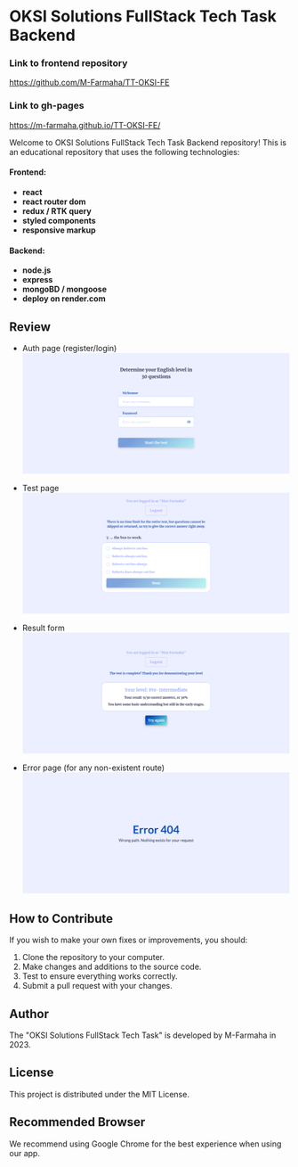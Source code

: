 # OKSI Solutions FullStack Tech Task Backend

### Link to frontend repository
https://github.com/M-Farmaha/TT-OKSI-FE

### Link to gh-pages
https://m-farmaha.github.io/TT-OKSI-FE/


Welcome to OKSI Solutions FullStack Tech Task Backend repository!
This is an educational repository that uses the following technologies:
#### Frontend:
 - **react**
- **react router dom**
- **redux / RTK query**
- **styled components**
- **responsive markup**
#### Backend:
- **node.js**
- **express**
- **mongoBD / mongoose**
- **deploy on render.com**

## Review

- Auth page (register/login)
![Auth page](./screenshots/AuthPage.jpg)

- Test page
![Test page](./screenshots/TestPage.jpg)

- Result form
![Result form](./screenshots/ResultForm.jpg)

- Error page (for any non-existent route)
![ErrorPage](./screenshots/ErrorPage.jpg)

## How to Contribute

If you wish to make your own fixes or improvements, you should:

1. Clone the repository to your computer.
2. Make changes and additions to the source code.
3. Test to ensure everything works correctly.
4. Submit a pull request with your changes.

## Author

The "OKSI Solutions FullStack Tech Task" is developed by M-Farmaha in 2023.

## License

This project is distributed under the MIT License.

## Recommended Browser

We recommend using Google Chrome for the best experience when using our app.
